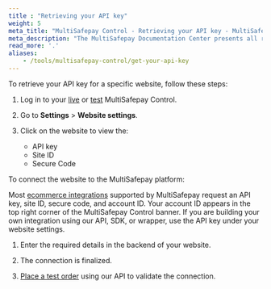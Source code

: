 ```yaml
---
title : "Retrieving your API key"
weight: 5
meta_title: "MultiSafepay Control - Retrieving your API key - MultiSafepay Docs"
meta_description: "The MultiSafepay Documentation Center presents all relevant information about our Plugins and API. You can also find support pages for payment methods, tools and general questions as well as the contact details of our Support and Integration Teams."
read_more: '.'
aliases:
    - /tools/multisafepay-control/get-your-api-key
---
```


To retrieve your API key for a specific website, follow these steps:

1. Log in to your [live](https://merchant.multisafepay.com) or [test](https://testmerchant.multisafepay.com) MultiSafepay Control.

2. Go to **Settings** > **Website settings**.

3. Click on the website to view the: 

    - API key
    - Site ID
    - Secure Code

To connect the website to the MultiSafepay platform:

Most [ecommerce integrations](/integrations/ecommerce-integrations) supported by MultiSafepay request an API key, site ID, secure code, and account ID. Your account ID appears in the top right corner of the MultiSafepay Control banner. If you are building your own integration using our API, SDK, or wrapper, use the API key under your website settings.

1. Enter the required details in the backend of your website.

2. The connection is finalized.

3. [Place a test order](https://docs.multisafepay.com/api/#orders) using our API to validate the connection.

